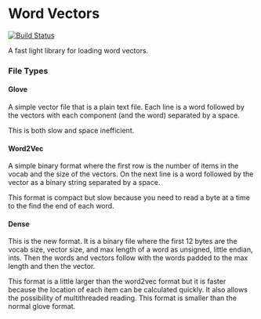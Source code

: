# Word Vectors

[![Build Status](https://travis-ci.com/blester125/word_vectors.svg?branch=master)](https://travis-ci.com/blester125/word_vectors)

A fast light library for loading word vectors.

### File Types

#### Glove

A simple vector file that is a plain text file. Each line is a word followed by the vectors with each component (and the word) separated by a space.

This is both slow and space inefficient.

#### Word2Vec

A simple binary format where the first row is the number of items in the vocab and the size of the vectors. On the next line is a word followed by the vector as a binary string separated by a space.

This format is compact but slow because you need to read a byte at a time to the find the end of each word.

#### Dense

This is the new format. It is a binary file where the first 12 bytes are the vocab size, vector size, and max length of a word as unsigned, little endian, ints. Then the words and vectors follow with the words padded to the max length and then the vector.

This format is a little larger than the word2vec format but it is faster because the location of each item can be calculated quickly. It also allows the possibility of multithreaded reading. This format is smaller than the normal glove format.
